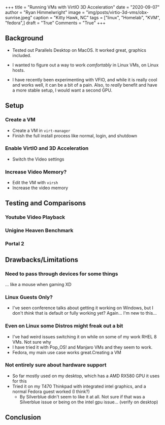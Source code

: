 +++
title   = "Running VMs with VirtIO 3D Acceleration"
date    = "2020-09-07"
author  = "Ryan Himmelwright"
image   = "img/posts/virtio-3d-vms/obx-sunrise.jpeg"
caption = "Kitty Hawk, NC"
tags    = ["linux", "Homelab", "KVM", "fedora",]
draft   = "True"
Comments = "True"
+++


<!--more-->


## Background
* Tested out Parallels Desktop on MacOS. It worked great, graphics included.

* I wanted to figure out a way to work *comfortably* in Linux VMs, on Linux hosts.

* I have recently been experimenting with VFIO, and while it is really cool and works well, it can be a bit of a pain. Also, to *really* benefit and have a more stable setup, I would want a second GPU.

## Setup

### Create a VM
- Create a VM in `virt-manager`
- Finish the full install process like normal, login, and shutdown


### Enable VirtIO and 3D Acceleration
- Switch the Video settings


### Increase Video Memory?
- Edit the VM with `virsh`
- Increase the video memory


## Testing and Comparisons

### Youtube Video Playback


### Unigine Heaven Benchmark


### Portal 2


## Drawbacks/Limitations

### Need to pass through devices for some things
... like a mouse when gaming XD

### Linux Guests Only?
- I've seen conference talks about getting it working on Windows, but I don't *think* that is default or fully working yet? Again... I'm new to this...

### Even on Linux some Distros might freak out a bit
- I've had weird issues switching it on while on some of my work RHEL 8 VMs. Not sure why
- I have tried it with Pop_OS! and Manjaro VMs and they seem to work.
- Fedora, my main use case works great.Creating a VM

### Not entirely sure about hardware support
- So far mostly used on my desktop, which has a AMD RX580 GPU it uses for this
- Tried it on my T470 Thinkpad with integrated intel graphics, and a normal Fedora guest worked (I think?)
    - By Silverblue didn't seem to like it at all. Not sure if that was a Silverblue issue or being on the intel gpu issue... (verify on desktop)

## Conclusion
